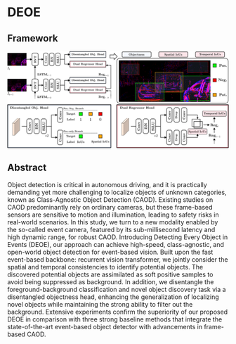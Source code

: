 # DEOE
## Framework
![Framework](./git_figs/framework.png)
## Abstract
Object detection is critical in autonomous driving, and it is practically demanding yet more challenging to localize objects
of unknown categories, known as Class-Agnostic Object Detection (CAOD). Existing studies on CAOD predominantly rely on ordinary
cameras, but these frame-based sensors are sensitive to motion and illumination, leading to safety risks in real-world scenarios. In
this study, we turn to a new modality enabled by the so-called event camera, featured by its sub-millisecond latency and high dynamic
range, for robust CAOD. Introducing Detecting Every Object in Events (DEOE), our approach can achieve high-speed, class-agnostic,
and open-world object detection for event-based vision. Built upon the fast event-based backbone: recurrent vision transformer, we
jointly consider the spatial and temporal consistencies to identify potential objects. The discovered potential objects are assimilated as
soft positive samples to avoid being suppressed as background. In addition, we disentangle the foreground-background classification
and novel object discovery task via a disentangled objectness head, enhancing the generalization of localizing novel objects while
maintaining the strong ability to filter out the background. Extensive experiments confirm the superiority of our proposed DEOE in
comparison with three strong baseline methods that integrate the state-of-the-art event-based object detector with advancements in
frame-based CAOD.